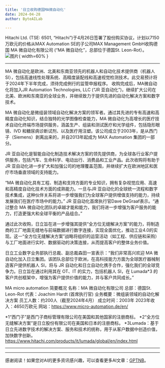 ```yaml
---
title: '日立收购德国MA微自动化'
date: 2024-04-28
author: ByteAILab

---
```


Hitachi Ltd. (TSE: 6501, “Hitachi”)于4月26日签署了股份购买协议，计划以7150万欧元的价格从MAX Automation SE的子公司MAX Management GmbH收购德国 MA 微自动化有限公司 (“MA 微自动化”，总部位于德国St. Leon-Rot）。![图片](https://ai-techpark.com/wp-content/uploads/2024/04/Hitachi-3-960x540.jpg){ width=60% }

---
 MA 微自动化是欧洲、北美和东南亚领先的机器人和自动化技术提供商（机器人 SI），包括高速线性处理系统、高精度装配线和高速视觉检测技术。此交易预计将于2024年下半年完成，须待完成例行的监管申报程序。
收购完成后，MA微自动化将加入JR Automation Technologies, LLC (“JR 亚自动化”)，继续扩大公司在北美、欧洲和东南亚的全球业务，并继续致力于提供先进的自动化解决方案和数字技术。

MA 微自动化是微组装领域自动化解决方案的领军者。通过其先进的专有高速和高精度自动化知识，结合独特的光学图像检查能力，MA 微自动化为高增长的医疗技术自动化终端市场提供服务，涵盖生产、组装和测试医疗和光学组件，包括隐形眼镜、IVD 和糖尿病诊断试剂、以及医疗用注塑。该公司成立于2003年，是从西门子（Siemens）剥离出来的，并自2013年起成为 MAX Automation 集团的一部分。

JR 亚自动化是智能自动化制造技术解决方案的领先提供商，为全球各行业客户提供服务，包括汽车、生命科学、电动出行、消费品和工业产品。此次收购将有助于 JR 亚自动化进一步扩大和加强公司的地理覆盖范围，并继续扩大在欧洲地区和医疗市场垂直领域的支持能力。

“MA 微自动化具有工程、制造和支持方面的专业知识，拥有复杂视觉应用、高速和高精度自动化技术方面的成熟能力。一旦与JR 亚自动化的全球统一流程和数字技术集成，这种伙伴关系将进一步增强我们为全球客户提供增值支持的能力，持续发展我们在医疗市场中的能力。” JR 亚自动化首席执行官Dave DeGraaf表示。“通过整合 MA 微自动化团队的卓越才能和能力，我们将进一步增强为客户服务的能力，打造更强大和全球平衡的产品组合。”

通过此次收购，日立旨在进一步增强其提供“全方位无缝解决方案”的能力，将制造商的工厂地面无缝地与前端数据进行数字连接，实现全面优化，推动工业4.0的实现。这一“全方位无缝解决方案”战略将组织的运营活动（如工程、供应链和采购）与工厂地面进行实时、数据驱动的决策连接，从而提高客户的整体业务价值。

日立工业数字业务部执行总裁、副总裁森田一宣表示：“我们非常高兴欢迎 MA 微自动化加入日立集团。该团队总部位于欧洲，在高科技能力方面为全球医疗器械制造客户提供机器人 SI，将与 JR 自动化和日立自动化携手合作，强化我们的全球竞争力。日立旨在通过利用其在 OT、IT 的实力，包括机器人 SI，在 Lumada*3 的客户共创框架中，增强为客户提供价值的能力，并与客户共同成长。”

MA micro automation 简要概况
名称：MA 微自动化有限公司
总部：德国St. Leon-Rot
代表：Joachim Hardt (首席执行官)
业务概要：微组装领域的自动化解决方案
员工人数：约200人（截至2024年4月）
成立时间：2003年
2023年收入：4650万欧元
网站：https://www.micro-automation.de/en/

*1“西门子”是西门子商标管理有限公司在美国和其他国家的注册商标。
*2“全方位无缝解决方案”是日立股份有限公司在美国和日本的注册商标。
*3Lumada：基于日立先进数字技术的解决方案、服务和技术的统称，用于从客户数据中创造价值，加快数字创新。https://www.hitachi.com/products/it/lumada/global/en/index.html

---
---
感谢阅读！如果您对AI的更多资讯感兴趣，可以查看更多AI文章：[GPTNB](https://gptnb.com)。